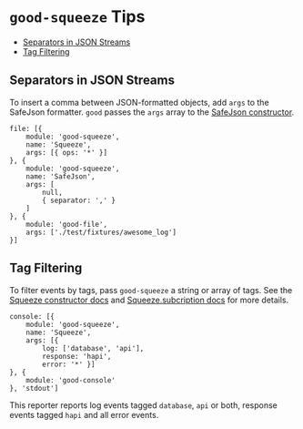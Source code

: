 # `good-squeeze` Tips

- [Separators in JSON Streams](#Separators-in-JSON-streams)
- [Tag Filtering](#Tag-Filtering)

## Separators in JSON Streams

To insert a comma between JSON-formatted objects, add `args` to the SafeJson formatter. `good` passes the `args` array to the [SafeJson constructor](https://github.com/hapijs/good-squeeze#safejsonoptions-stringify).

```
file: [{
    module: 'good-squeeze',
    name: 'Squeeze',
    args: [{ ops: '*' }]
}, {
    module: 'good-squeeze',
    name: 'SafeJson',
    args: [
        null,
        { separator: ',' }
    ]
}, {
    module: 'good-file',
    args: ['./test/fixtures/awesome_log']
}]
```

## Tag Filtering

To filter events by tags, pass `good-squeeze` a string or array of tags. See the [Squeeze constructor docs](https://github.com/hapijs/good-squeeze#squeezeevents-options) and [Squeeze.subcription docs](https://github.com/hapijs/good-squeeze#squeezesubscriptionevents) for more details.

```
console: [{
    module: 'good-squeeze',
    name: 'Squeeze',
    args: [{
        log: ['database', 'api'],
        response: 'hapi',
        error: '*' }]
}, {
    module: 'good-console'
}, 'stdout']
```

This reporter reports log events tagged `database`, `api` or both, response events tagged `hapi` and all error events.